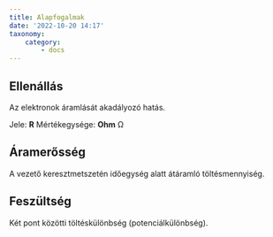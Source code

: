 ```yaml
---
title: Alapfogalmak
date: '2022-10-20 14:17'
taxonomy:
    category:
        - docs
---
```


## Ellenállás
Az elektronok áramlását akadályozó hatás.

Jele: **R**
Mértékegysége: **Ohm** Ω


## Áramerősség
A vezető keresztmetszetén időegység alatt átáramló töltésmennyiség.

## Feszültség
Két pont közötti töltéskülönbség (potenciálkülönbség).